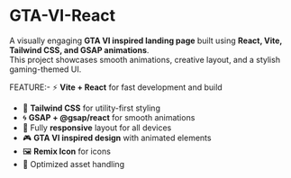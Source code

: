 # GTA-VI-React
A visually engaging **GTA VI inspired landing page** built using **React, Vite, Tailwind CSS, and GSAP animations**.  
This project showcases smooth animations, creative layout, and a stylish gaming-themed UI.

FEATURE:-
⚡ **Vite + React** for fast development and build
- 🎨 **Tailwind CSS** for utility-first styling
- 🌀 **GSAP + @gsap/react** for smooth animations
- 🎯 Fully **responsive** layout for all devices
- 🎮 **GTA VI inspired design** with animated elements
- 🖼 **Remix Icon** for icons
- 📂 Optimized asset handling
